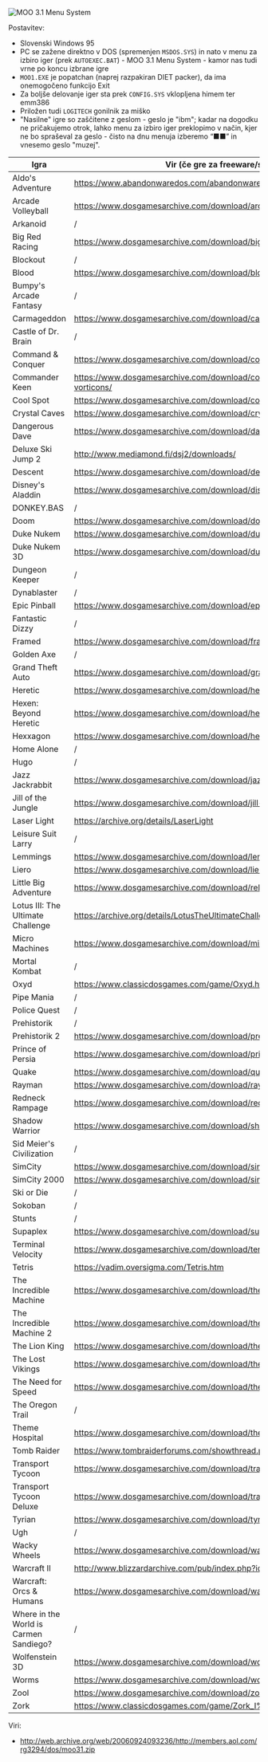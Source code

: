 ![MOO 3.1 Menu System](https://raw.githubusercontent.com/markostamcar/muzej.si/master/no-lan/moo31.jpg)

Postavitev:
- Slovenski Windows 95
- PC se zažene direktno v DOS (spremenjen `MSDOS.SYS`) in nato v menu za izbiro iger (prek `AUTOEXEC.BAT`) - MOO 3.1 Menu System - kamor nas tudi vrne po koncu izbrane igre
- `MOO1.EXE` je popatchan (naprej razpakiran DIET packer), da ima onemogočeno funkcijo Exit
- Za boljše delovanje iger sta prek `CONFIG.SYS` vklopljena himem ter emm386
- Priložen tudi `LOGITECH` gonilnik za miško
- "Nasilne" igre so zaščitene z geslom - geslo je "ibm"; kadar na dogodku ne pričakujemo otrok, lahko menu za izbiro iger preklopimo v način, kjer ne bo spraševal za geslo - čisto na dnu menuja izberemo “■■” in vnesemo geslo "muzej".

| Igra | Vir (če gre za freeware/shareware/demo) |
|-|-|
| Aldo's Adventure | https://www.abandonwaredos.com/abandonware-game.php?gid=40 |
| Arcade Volleyball | https://www.dosgamesarchive.com/download/arcade-volleyball/ |
| Arkanoid | / |
| Big Red Racing | https://www.dosgamesarchive.com/download/big-red-racing/ |
| Blockout | / |
| Blood | https://www.dosgamesarchive.com/download/blood/ |
| Bumpy's Arcade Fantasy | / |
| Carmageddon | https://www.dosgamesarchive.com/download/carmageddon/ |
| Castle of Dr. Brain | / |
| Command & Conquer | https://www.dosgamesarchive.com/download/command-and-conquer/ |
| Commander Keen | https://www.dosgamesarchive.com/download/commander-keen-invasion-of-the-vorticons/ |
| Cool Spot | https://www.dosgamesarchive.com/download/cool-spot/ |
| Crystal Caves | https://www.dosgamesarchive.com/download/crystal-caves/ |
| Dangerous Dave | https://www.dosgamesarchive.com/download/dangerous-dave/ |
| Deluxe Ski Jump 2 | http://www.mediamond.fi/dsj2/downloads/ |
| Descent | https://www.dosgamesarchive.com/download/descent/ |
| Disney's Aladdin | https://www.dosgamesarchive.com/download/disneys-aladdin/ |
| DONKEY.BAS | / |
| Doom | https://www.dosgamesarchive.com/download/doom/ |
| Duke Nukem | https://www.dosgamesarchive.com/download/duke-nukem/ |
| Duke Nukem 3D | https://www.dosgamesarchive.com/download/duke-nukem-3d/ |
| Dungeon Keeper | / |
| Dynablaster | / |
| Epic Pinball | https://www.dosgamesarchive.com/download/epic-pinball/ |
| Fantastic Dizzy | / |
| Framed | https://www.dosgamesarchive.com/download/framed/ |
| Golden Axe | / |
| Grand Theft Auto | https://www.dosgamesarchive.com/download/grand-theft-auto/ |
| Heretic | https://www.dosgamesarchive.com/download/heretic/ |
| Hexen: Beyond Heretic | https://www.dosgamesarchive.com/download/hexen-beyond-heretic/ |
| Hexxagon | https://www.dosgamesarchive.com/download/hexxagon/ |
| Home Alone | / |
| Hugo | / |
| Jazz Jackrabbit | https://www.dosgamesarchive.com/download/jazz-jackrabbit/ |
| Jill of the Jungle | https://www.dosgamesarchive.com/download/jill-of-the-jungle/ |
| Laser Light | https://archive.org/details/LaserLight |
| Leisure Suit Larry | / |
| Lemmings | https://www.dosgamesarchive.com/download/lemmings/ |
| Liero | https://www.dosgamesarchive.com/download/liero/ |
| Little Big Adventure | https://www.dosgamesarchive.com/download/relentless-twinsens-adventure/ |
| Lotus III: The Ultimate Challenge | https://archive.org/details/LotusTheUltimateChallenge_1020 |
| Micro Machines | https://www.dosgamesarchive.com/download/micro-machines/ |
| Mortal Kombat | / |
| Oxyd | https://www.classicdosgames.com/game/Oxyd.html |
| Pipe Mania | / |
| Police Quest | / |
| Prehistorik | / |
| Prehistorik 2 | https://www.dosgamesarchive.com/download/prehistorik-2/ |
| Prince of Persia | https://www.dosgamesarchive.com/download/prince-of-persia/ |
| Quake | https://www.dosgamesarchive.com/download/quake/ |
| Rayman | https://www.dosgamesarchive.com/download/rayman/ |
| Redneck Rampage | https://www.dosgamesarchive.com/download/redneck-rampage/ |
| Shadow Warrior | https://www.dosgamesarchive.com/download/shadow-warrior/ |
| Sid Meier's Civilization | / |
| SimCity | https://www.dosgamesarchive.com/download/simcity/ |
| SimCity 2000 | https://www.dosgamesarchive.com/download/simcity-2000/ |
| Ski or Die | / |
| Sokoban | / |
| Stunts | / |
| Supaplex | https://www.dosgamesarchive.com/download/supaplex/ |
| Terminal Velocity | https://www.dosgamesarchive.com/download/terminal-velocity/ |
| Tetris | https://vadim.oversigma.com/Tetris.htm |
| The Incredible Machine | https://www.dosgamesarchive.com/download/the-incredible-machine/ |
| The Incredible Machine 2 | https://www.dosgamesarchive.com/download/the-incredible-machine-2/ |
| The Lion King | https://www.dosgamesarchive.com/download/the-lion-king/ |
| The Lost Vikings | https://www.dosgamesarchive.com/download/the-lost-vikings/ |
| The Need for Speed | https://www.dosgamesarchive.com/download/the-need-for-speed/ |
| The Oregon Trail | / |
| Theme Hospital | https://www.dosgamesarchive.com/download/theme-hospital/ |
| Tomb Raider | https://www.tombraiderforums.com/showthread.php?t=207170 |
| Transport Tycoon | https://www.dosgamesarchive.com/download/transport-tycoon/ |
| Transport Tycoon Deluxe | https://www.dosgamesarchive.com/download/transport-tycoon-deluxe/ |
| Tyrian | https://www.dosgamesarchive.com/download/tyrian/ |
| Ugh | / |
| Wacky Wheels | https://www.dosgamesarchive.com/download/wacky-wheels/ |
| Warcraft II | http://www.blizzardarchive.com/pub/index.php?id=war2 |
| Warcraft: Orcs & Humans | https://www.dosgamesarchive.com/download/warcraft-orcs-and-humans/ |
| Where in the World is Carmen Sandiego? | / |
| Wolfenstein 3D | https://www.dosgamesarchive.com/download/wolfenstein-3d/ |
| Worms | https://www.dosgamesarchive.com/download/worms/ |
| Zool | https://www.dosgamesarchive.com/download/zool/ |
| Zork | https://www.classicdosgames.com/game/Zork_I%3A_The_Great_Underground_Empire.html |

Viri:
- http://web.archive.org/web/20060924093236/http://members.aol.com/rg3294/dos/moo31.zip
